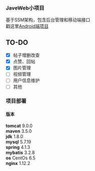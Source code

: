 ### JaveWeb小项目
基于SSM架构，包含后台管理和移动端接口<br/>
戳这里[Android端项目](https://github.com/xandone/yCatApp)


## TO-DO

- [x] 帖子增删改查
- [x] 点赞、回帖
- [x] 图片管理
- [ ] 视频管理
- [ ] 用户信息维护
- [ ] 其他

### 项目部署
#### 版本
**tomcat** 9.0.0 <br/>
**maven** 3.5.0 <br/>
**jdk** 1.8.0 <br/>
**mysql** 5.7.19 <br/>
**spring** 4.1.3 <br/>
**mybatis** 3.2.8 <br/>
**os**  CentOs 6.5 <br/>
**nginx**  1.12.2 <br/>